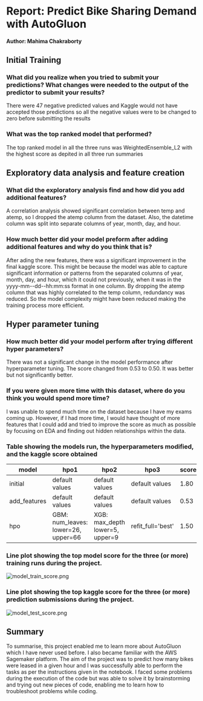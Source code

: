 # Report: Predict Bike Sharing Demand with AutoGluon 
#### Author: Mahima Chakraborty

## Initial Training
### What did you realize when you tried to submit your predictions? What changes were needed to the output of the predictor to submit your results?
There were 47 negative predicted values and Kaggle would not have accepted those predictions so all the negative values were to be changed to zero before submitting the results

### What was the top ranked model that performed?
The top ranked model in all the three runs was WeightedEnsemble_L2 with the highest score as depited in all three run summaries
## Exploratory data analysis and feature creation
### What did the exploratory analysis find and how did you add additional features?
A correlation analysis showed significant correlation between temp and atemp, so I dropped the atemp column from the dataset. Also, the datetime column was split into separate columns of year, month, day, and hour.

### How much better did your model preform after adding additional features and why do you think that is?
After ading the new features, there was a significant improvement in the final kaggle score. This might be because the model was able to capture significant information or patterns from the separated columns of year, month, day, and hour, which it could not previously, when it was in the yyyy-mm--dd--hh:mm:ss format in one column. 
By dropping the atemp column that was highly correlated to the temp column, redundancy was reduced. So the model complexity might have been reduced making the training process more efficient.

## Hyper parameter tuning
### How much better did your model perform after trying different hyper parameters?
There was not a significant change in the model performance after hyperparameter tuning. The score changed from 0.53 to 0.50. It was better but not significantly better.

### If you were given more time with this dataset, where do you think you would spend more time?
I was unable to spend much time on the dataset because I have my exams coming up. However, if I had more time, I would have thought of more features that I could add and tried to improve the score as much as possible by focusing on EDA and finding out hidden relationships within the data.

### Table showing the models run, the hyperparameters modified, and the kaggle score obtained
|model|hpo1|hpo2|hpo3|score|
|--|--|--|--|--|
|initial|default values|default values|default values|1.80|
|add_features|default values|default values|default values|0.53|
|hpo|GBM: num_leaves: lower=26, upper=66|XGB: max_depth lower=5, upper=9|refit_full='best'|1.50|

### Line plot showing the top model score for the three (or more) training runs during the project.

![model_train_score.png](img/model_train_score.png)

### Line plot showing the top kaggle score for the three (or more) prediction submissions during the project.

![model_test_score.png](img/model_test_score.png)

## Summary
To summarise, this project enabled me to learn more about AutoGluon which I have never used before. I also became familiar with the AWS Sagemaker platform. The aim of the project was to predict how many bikes were leased in a given hour and I was successfully able to perform the tasks as per the instructions given in the notebook. I faced some problems during the execution of the code but was able to solve it by brainstorming and trying out new pieces of code, enabling me to learn how to troubleshoot problems while coding.
